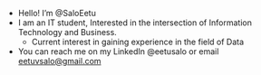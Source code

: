 - Hello! I’m @SaloEetu
- I am an IT student, Interested in the intersection of Information Technology and Business.
  - Current interest in gaining experience in the field of Data
- You can reach me on my LinkedIn @eetusalo or email eetuvsalo@gmail.com

<!---
SaloEetu/SaloEetu is a ✨ special ✨ repository because its `README.md` (this file) appears on your GitHub profile.
You can click the Preview link to take a look at your changes.
--->
